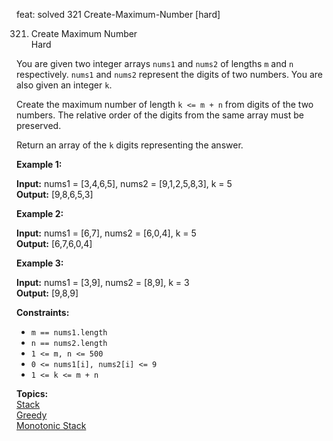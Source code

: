 feat: solved 321 Create-Maximum-Number [hard]

321. Create Maximum Number  
Hard

You are given two integer arrays  `nums1`  and  `nums2`  of lengths  `m`  and  `n`  respectively.  `nums1`  and  `nums2`  represent the digits of two numbers. You are also given an integer  `k`.

Create the maximum number of length  `k <= m + n`  from digits of the two numbers. The relative order of the digits from the same array must be preserved.

Return an array of the  `k`  digits representing the answer.

**Example 1:**

**Input:** nums1 = [3,4,6,5], nums2 = [9,1,2,5,8,3], k = 5  
**Output:** [9,8,6,5,3]

**Example 2:**

**Input:** nums1 = [6,7], nums2 = [6,0,4], k = 5  
**Output:** [6,7,6,0,4]

**Example 3:**

**Input:** nums1 = [3,9], nums2 = [8,9], k = 3  
**Output:** [9,8,9]

**Constraints:**

-   `m == nums1.length`
-   `n == nums2.length`
-   `1 <= m, n <= 500`
-   `0 <= nums1[i], nums2[i] <= 9`
-   `1 <= k <= m + n`

**Topics:**  
[Stack](https://leetcode.com/tag/stack/)  
[Greedy](https://leetcode.com/tag/greedy/)  
[Monotonic Stack](https://leetcode.com/tag/monotonic-stack/)  